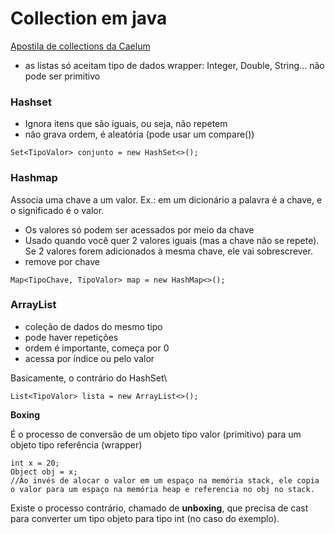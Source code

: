 # Collection em java

[Apostila de collections da Caelum](https://www.caelum.com.br/apostila-java-orientacao-objetos/collections-framework/)

- as listas só aceitam tipo de dados wrapper: Integer, Double, String... não pode ser primitivo

### Hashset

- Ignora itens que são iguais, ou seja, não repetem
- não grava ordem, é aleatória (pode usar um compare())

```
Set<TipoValor> conjunto = new HashSet<>();
```

### Hashmap
Associa uma chave a um valor. Ex.: em um dicionário a palavra é a chave, e o significado é o valor.

- Os valores só podem ser acessados por meio da chave
- Usado quando você quer 2 valores iguais (mas a chave não se repete). Se 2 valores forem adicionados à mesma chave, ele vai sobrescrever.
- remove por chave

```
Map<TipoChave, TipoValor> map = new HashMap<>();
```

### ArrayList

- coleção de dados do mesmo tipo
- pode haver repetições
- ordem é importante, começa por 0
- acessa por índice ou pelo valor

Basicamente, o contrário do HashSet\

```
List<TipoValor> lista = new ArrayList<>();
```

**Boxing**

É o processo de conversão de um objeto tipo valor (primitivo) para um objeto tipo referência (wrapper)

```
int x = 20;
Object obj = x;
//Ao invés de alocar o valor em um espaço na memória stack, ele copia o valor para um espaço na memória heap e referencia no obj no stack.
```

Existe o processo contrário, chamado de **unboxing**, que precisa de cast para converter um tipo objeto para tipo int (no caso do exemplo).
